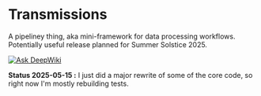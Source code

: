 # Transmissions

A pipeliney thing, aka mini-framework for data processing workflows. Potentially useful release planned for Summer Solstice 2025.

[![Ask DeepWiki](https://deepwiki.com/badge.svg)](https://deepwiki.com/danja/transmissions)

**Status 2025-05-15 :** I just did a major rewrite of some of the core code, so right now I'm mostly rebuilding tests.





